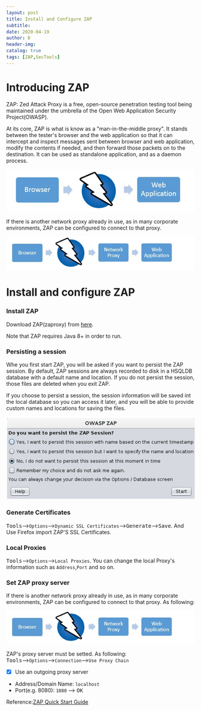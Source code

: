 ```yaml
--- 
layout: post
title: Install and Configure ZAP
subtitle:
date: 2020-04-19
author: D
header-img:
catalog: true
tags: [ZAP,SecTools]
---
```


# Introducing ZAP

ZAP: Zed Attack Proxy is a free, open-source penetration testing tool being maintained under the umbrella of the Open Web Application Security Project(OWASP).

At its core, ZAP is what is know as a "man-in-the-middle proxy". It stands between the tester's browser and the web application so that it can intercept and inspect messages sent between browser and web application, modify the contents if needed, and then forward those packets on to the destination. It can be used as standalone application, and as a daemon process.

![zap as man-in-the-middle proxy](/img/zap/zap-as-man-in-the-middle-proxy.png)

If there is another network proxy already in use, as in many corporate environments, ZAP can be configured to connect to that proxy.

![zap as proxy in another network proxy already in use](/img/zap/zap-as-proxy-in-another-network-proxy-already-in-use.png)

# Install and configure ZAP
### Install ZAP
Download ZAP(zaproxy) from [here](https://www.zaproxy.org/download/).

Note that ZAP requires Java 8+ in order to run.
### Persisting a session
Whe you first start ZAP, you will be asked if you want to persist the ZAP session. By default, ZAP sessions are always recorded to disk in a HSQLDB database with a default name and location. If you do not persist the session, those files are deleted when you exit ZAP.

If you choose to persist a session, the session information will be saved int the local database so you can access it later, and you will be able to  provide custom names and locations for saving the files.

![persist session](/img/zap/persist-session.png)

### Generate Certificates
<kbd>Tools</kbd>-->`Options`-->`Dynamic SSL Certificates`--><kbd>Generate</kbd>--><kbd>Save</kbd>. And Use Firefox import ZAP'S SSL Certificates.

### Local Proxies
<kbd>Tools</kbd>-->`Options`-->`Local Proxies`. You can change the local Proxy's information such as `Address`,`Port` and so on.

### Set ZAP proxy server
If there is another network proxy already in use, as in many corporate environments, ZAP can be configured to connect to that proxy. As following:

![zap as proxy in another network proxy already in use](/img/zap/zap-as-proxy-in-another-network-proxy-already-in-use.png)

ZAP's proxy server must be setted. As following:<br>
<kbd>Tools</kbd>-->`Options`-->`Connection`-->`Use Proxy Chain`
- [x] Use an outgoing proxy server
- Address/Domain Name: `localhost`
- Port(e.g. 8080): `1080`
--> <kbd>OK</kbd>

Reference:[ZAP Quick Start Guide](https://www.zaproxy.org/getting-started/)
